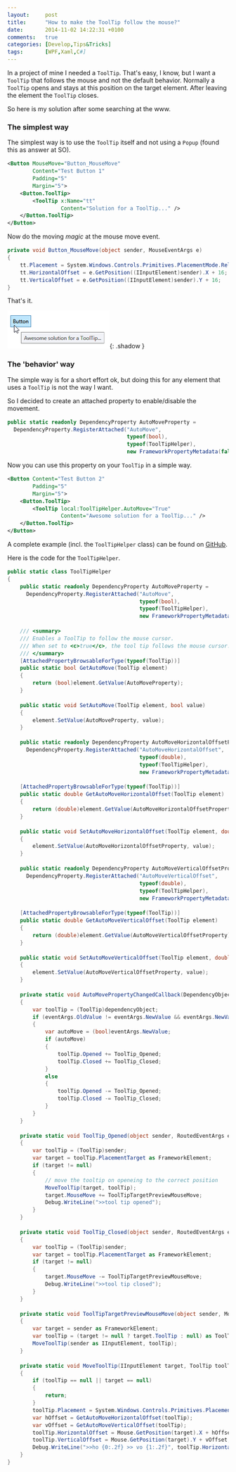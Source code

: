 ```yaml
---
layout:     post
title:      "How to make the ToolTip follow the mouse?"
date:       2014-11-02 14:22:31 +0100
comments:   true
categories: [Develop,Tips&Tricks]
tags:       [WPF,Xaml,C#]
---
```


In a project of mine I needed a `ToolTip`. That's easy, I know, but I want a `ToolTip` that follows the mouse and not the default behavior. Normally a `ToolTip` opens and stays at this position on the target element. After leaving the element the `ToolTip` closes.

So here is my solution after some searching at the www.

### The simplest way

The simplest way is to use the `ToolTip` itself and not using a `Popup` (found this as answer at SO).

```xml
<Button MouseMove="Button_MouseMove"
        Content="Test Button 1"
        Padding="5"
        Margin="5">
    <Button.ToolTip>
        <ToolTip x:Name="tt"
                 Content="Solution for a ToolTip..." />
    </Button.ToolTip>
</Button>
```

Now do the moving *magic* at the mouse move event.

```csharp
private void Button_MouseMove(object sender, MouseEventArgs e)
{
    tt.Placement = System.Windows.Controls.Primitives.PlacementMode.Relative;
    tt.HorizontalOffset = e.GetPosition((IInputElement)sender).X + 16;
    tt.VerticalOffset = e.GetPosition((IInputElement)sender).Y + 16;
}
```

That's it.

![button with tooltip](/assets/img/button_tooltip.png){: .shadow }

### The 'behavior' way

The simple way is for a short effort ok, but doing this for any element that uses a `ToolTip` is not the way I want.

So I decided to create an attached property to enable/disable the movement.

```csharp
public static readonly DependencyProperty AutoMoveProperty =
  DependencyProperty.RegisterAttached("AutoMove",
                                      typeof(bool),
                                      typeof(ToolTipHelper),
                                      new FrameworkPropertyMetadata(false, AutoMovePropertyChangedCallback));
```

Now you can use this property on your `ToolTip` in a simple way.

```xml
<Button Content="Test Button 2"
        Padding="5"
        Margin="5">
    <Button.ToolTip>
        <ToolTip local:ToolTipHelper.AutoMove="True"
                 Content="Awesome solution for a ToolTip..." />
    </Button.ToolTip>
</Button>
```

A complete example (incl. the `ToolTipHelper` class) can be found on [GitHub](https://github.com/punker76/code-samples/tree/master/ToolTipAutoMoveSample).

Here is the code for the `ToolTipHelper`.

```csharp
public static class ToolTipHelper
{
    public static readonly DependencyProperty AutoMoveProperty =
      DependencyProperty.RegisterAttached("AutoMove",
                                          typeof(bool),
                                          typeof(ToolTipHelper),
                                          new FrameworkPropertyMetadata(false, AutoMovePropertyChangedCallback));

    /// <summary>
    /// Enables a ToolTip to follow the mouse cursor.
    /// When set to <c>true</c>, the tool tip follows the mouse cursor.
    /// </summary>
    [AttachedPropertyBrowsableForType(typeof(ToolTip))]
    public static bool GetAutoMove(ToolTip element)
    {
        return (bool)element.GetValue(AutoMoveProperty);
    }

    public static void SetAutoMove(ToolTip element, bool value)
    {
        element.SetValue(AutoMoveProperty, value);
    }

    public static readonly DependencyProperty AutoMoveHorizontalOffsetProperty =
      DependencyProperty.RegisterAttached("AutoMoveHorizontalOffset",
                                          typeof(double),
                                          typeof(ToolTipHelper),
                                          new FrameworkPropertyMetadata(16d));

    [AttachedPropertyBrowsableForType(typeof(ToolTip))]
    public static double GetAutoMoveHorizontalOffset(ToolTip element)
    {
        return (double)element.GetValue(AutoMoveHorizontalOffsetProperty);
    }

    public static void SetAutoMoveHorizontalOffset(ToolTip element, double value)
    {
        element.SetValue(AutoMoveHorizontalOffsetProperty, value);
    }

    public static readonly DependencyProperty AutoMoveVerticalOffsetProperty =
      DependencyProperty.RegisterAttached("AutoMoveVerticalOffset",
                                          typeof(double),
                                          typeof(ToolTipHelper),
                                          new FrameworkPropertyMetadata(16d));

    [AttachedPropertyBrowsableForType(typeof(ToolTip))]
    public static double GetAutoMoveVerticalOffset(ToolTip element)
    {
        return (double)element.GetValue(AutoMoveVerticalOffsetProperty);
    }

    public static void SetAutoMoveVerticalOffset(ToolTip element, double value)
    {
        element.SetValue(AutoMoveVerticalOffsetProperty, value);
    }

    private static void AutoMovePropertyChangedCallback(DependencyObject dependencyObject, DependencyPropertyChangedEventArgs eventArgs)
    {
        var toolTip = (ToolTip)dependencyObject;
        if (eventArgs.OldValue != eventArgs.NewValue && eventArgs.NewValue != null)
        {
            var autoMove = (bool)eventArgs.NewValue;
            if (autoMove)
            {
                toolTip.Opened += ToolTip_Opened;
                toolTip.Closed += ToolTip_Closed;
            }
            else
            {
                toolTip.Opened -= ToolTip_Opened;
                toolTip.Closed -= ToolTip_Closed;
            }
        }
    }

    private static void ToolTip_Opened(object sender, RoutedEventArgs e)
    {
        var toolTip = (ToolTip)sender;
        var target = toolTip.PlacementTarget as FrameworkElement;
        if (target != null)
        {
            // move the tooltip on openeing to the correct position
            MoveToolTip(target, toolTip);
            target.MouseMove += ToolTipTargetPreviewMouseMove;
            Debug.WriteLine(">>tool tip opened");
        }
    }

    private static void ToolTip_Closed(object sender, RoutedEventArgs e)
    {
        var toolTip = (ToolTip)sender;
        var target = toolTip.PlacementTarget as FrameworkElement;
        if (target != null)
        {
            target.MouseMove -= ToolTipTargetPreviewMouseMove;
            Debug.WriteLine(">>tool tip closed");
        }
    }

    private static void ToolTipTargetPreviewMouseMove(object sender, MouseEventArgs e)
    {
        var target = sender as FrameworkElement;
        var toolTip = (target != null ? target.ToolTip : null) as ToolTip;
        MoveToolTip(sender as IInputElement, toolTip);
    }

    private static void MoveToolTip(IInputElement target, ToolTip toolTip)
    {
        if (toolTip == null || target == null)
        {
            return;
        }
        toolTip.Placement = System.Windows.Controls.Primitives.PlacementMode.Relative;
        var hOffset = GetAutoMoveHorizontalOffset(toolTip);
        var vOffset = GetAutoMoveVerticalOffset(toolTip);
        toolTip.HorizontalOffset = Mouse.GetPosition(target).X + hOffset;
        toolTip.VerticalOffset = Mouse.GetPosition(target).Y + vOffset;
        Debug.WriteLine(">>ho {0:.2f} >> vo {1:.2f}", toolTip.HorizontalOffset, toolTip.VerticalOffset);
    }
}
```
